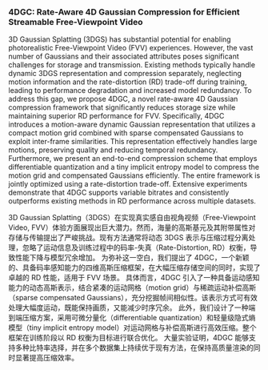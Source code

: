 ### 4DGC: Rate-Aware 4D Gaussian Compression for Efficient Streamable Free-Viewpoint Video

3D Gaussian Splatting (3DGS) has substantial potential for enabling photorealistic Free-Viewpoint Video (FVV) experiences. However, the vast number of Gaussians and their associated attributes poses significant challenges for storage and transmission. Existing methods typically handle dynamic 3DGS representation and compression separately, neglecting motion information and the rate-distortion (RD) trade-off during training, leading to performance degradation and increased model redundancy. To address this gap, we propose 4DGC, a novel rate-aware 4D Gaussian compression framework that significantly reduces storage size while maintaining superior RD performance for FVV. Specifically, 4DGC introduces a motion-aware dynamic Gaussian representation that utilizes a compact motion grid combined with sparse compensated Gaussians to exploit inter-frame similarities. This representation effectively handles large motions, preserving quality and reducing temporal redundancy. Furthermore, we present an end-to-end compression scheme that employs differentiable quantization and a tiny implicit entropy model to compress the motion grid and compensated Gaussians efficiently. The entire framework is jointly optimized using a rate-distortion trade-off. Extensive experiments demonstrate that 4DGC supports variable bitrates and consistently outperforms existing methods in RD performance across multiple datasets.

3D Gaussian Splatting（3DGS）在实现真实感自由视角视频（Free-Viewpoint Video, FVV）体验方面展现出巨大潜力。然而，海量的高斯基元及其附带属性对存储与传输提出了严峻挑战。现有方法通常将动态 3DGS 表示与压缩过程分离处理，忽略了运动信息及训练过程中的码率-失真（Rate-Distortion, RD）权衡，导致性能下降与模型冗余增加。
为弥补这一空白，我们提出了 4DGC，一个新颖的、具备码率感知能力的四维高斯压缩框架，在大幅压缩存储空间的同时，实现了卓越的 RD 性能，适用于 FVV 场景。
具体而言，4DGC 引入了一种具备运动感知能力的动态高斯表示，结合紧凑的运动网格（motion grid）与稀疏运动补偿高斯（sparse compensated Gaussians），充分挖掘帧间相似性。该表示方式可有效处理大幅度运动，既能保持画质，又能减少时序冗余。
此外，我们设计了一种端到端压缩方案，采用可微分量化（differentiable quantization）和轻量级隐式熵模型（tiny implicit entropy model）对运动网格与补偿高斯进行高效压缩。整个框架在训练阶段以 RD 权衡为目标进行联合优化。
大量实验证明，4DGC 能够支持多种比特率选择，并在多个数据集上持续优于现有方法，在保持高质量渲染的同时显著提高压缩效率。

